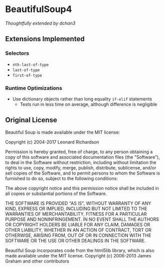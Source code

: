 # BeautifulSoup4
*Thoughtfully extended by dchan3*

## Extensions Implemented
### Selectors
- `nth-last-of-type`
- `last-of-type`
- `first-of-type`

### Runtime Optimizations
- Use dictionary objects rather than long equality `if-elif` statements
  * Tests run in less time on average, although difference is negligible

## Original License
Beautiful Soup is made available under the MIT license:

 Copyright (c) 2004-2017 Leonard Richardson

 Permission is hereby granted, free of charge, to any person obtaining
 a copy of this software and associated documentation files (the
 "Software"), to deal in the Software without restriction, including
 without limitation the rights to use, copy, modify, merge, publish,
 distribute, sublicense, and/or sell copies of the Software, and to
 permit persons to whom the Software is furnished to do so, subject to
 the following conditions:

 The above copyright notice and this permission notice shall be
 included in all copies or substantial portions of the Software.

 THE SOFTWARE IS PROVIDED "AS IS", WITHOUT WARRANTY OF ANY KIND,
 EXPRESS OR IMPLIED, INCLUDING BUT NOT LIMITED TO THE WARRANTIES OF
 MERCHANTABILITY, FITNESS FOR A PARTICULAR PURPOSE AND
 NONINFRINGEMENT. IN NO EVENT SHALL THE AUTHORS OR COPYRIGHT HOLDERS
 BE LIABLE FOR ANY CLAIM, DAMAGES OR OTHER LIABILITY, WHETHER IN AN
 ACTION OF CONTRACT, TORT OR OTHERWISE, ARISING FROM, OUT OF OR IN
 CONNECTION WITH THE SOFTWARE OR THE USE OR OTHER DEALINGS IN THE
 SOFTWARE.

Beautiful Soup incorporates code from the html5lib library, which is
also made available under the MIT license. Copyright (c) 2006-2013
James Graham and other contributors
